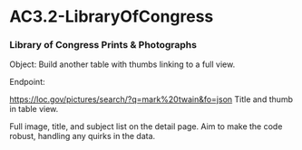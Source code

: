 # AC3.2-LibraryOfCongress

### Library of Congress Prints & Photographs

Object: Build another table with thumbs linking to a full view.

Endpoint:

https://loc.gov/pictures/search/?q=mark%20twain&fo=json
Title and thumb in table view.

Full image, title, and subject list on the detail page. Aim to make 
the code robust, handling any quirks in the data.
